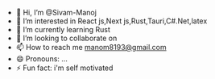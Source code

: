 - 👋 Hi, I’m @Sivam-Manoj
- 👀 I’m interested in React js,Next js,Rust,Tauri,C#.Net,latex 
- 🌱 I’m currently learning Rust
- 💞️ I’m looking to collaborate on 
- 📫 How to reach me manom8193@gmail.com
- 😄 Pronouns: ...
- ⚡ Fun fact: i'm self motivated

<!---
Sivam-Manoj/Sivam-Manoj is a ✨ special ✨ repository because its `README.md` (this file) appears on your GitHub profile.
You can click the Preview link to take a look at your changes.
--->
